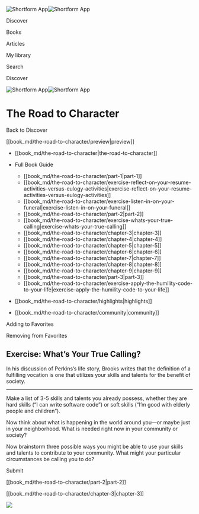![Shortform App](/img/logo.36a2399e.svg)![Shortform App](/img/logo-dark.70c1b072.svg)

Discover

Books

Articles

My library

Search

Discover

![Shortform App](/img/logo.36a2399e.svg)![Shortform App](/img/logo-dark.70c1b072.svg)

# The Road to Character

Back to Discover

[[book_md/the-road-to-character/preview|preview]]

  * [[book_md/the-road-to-character|the-road-to-character]]
  * Full Book Guide

    * [[book_md/the-road-to-character/part-1|part-1]]
    * [[book_md/the-road-to-character/exercise-reflect-on-your-resume-activities-versus-eulogy-activities|exercise-reflect-on-your-resume-activities-versus-eulogy-activities]]
    * [[book_md/the-road-to-character/exercise-listen-in-on-your-funeral|exercise-listen-in-on-your-funeral]]
    * [[book_md/the-road-to-character/part-2|part-2]]
    * [[book_md/the-road-to-character/exercise-whats-your-true-calling|exercise-whats-your-true-calling]]
    * [[book_md/the-road-to-character/chapter-3|chapter-3]]
    * [[book_md/the-road-to-character/chapter-4|chapter-4]]
    * [[book_md/the-road-to-character/chapter-5|chapter-5]]
    * [[book_md/the-road-to-character/chapter-6|chapter-6]]
    * [[book_md/the-road-to-character/chapter-7|chapter-7]]
    * [[book_md/the-road-to-character/chapter-8|chapter-8]]
    * [[book_md/the-road-to-character/chapter-9|chapter-9]]
    * [[book_md/the-road-to-character/part-3|part-3]]
    * [[book_md/the-road-to-character/exercise-apply-the-humility-code-to-your-life|exercise-apply-the-humility-code-to-your-life]]
  * [[book_md/the-road-to-character/highlights|highlights]]
  * [[book_md/the-road-to-character/community|community]]



Adding to Favorites 

Removing from Favorites 

## Exercise: What’s Your True Calling?

In his discussion of Perkins’s life story, Brooks writes that the definition of a fulfilling vocation is one that utilizes your skills and talents for the benefit of society.

* * *

Make a list of 3-5 skills and talents you already possess, whether they are hard skills (“I can write software code”) or soft skills (“I’m good with elderly people and children”).

Now think about what is happening in the world around you—or maybe just in your neighborhood. What is needed right now in your community or society?

Now brainstorm three possible ways you might be able to use your skills and talents to contribute to your community. What might your particular circumstances be calling you to do?

Submit 

[[book_md/the-road-to-character/part-2|part-2]]

[[book_md/the-road-to-character/chapter-3|chapter-3]]

![](https://bat.bing.com/action/0?ti=56018282&Ver=2&mid=7dc1b57e-3f6e-4984-9817-bb764629f231&sid=1711133063fa11eebdec89a8b8ae3bbc&vid=171147a063fa11eea7440fcfeb230d96&vids=0&msclkid=N&pi=0&lg=en-US&sw=800&sh=600&sc=24&nwd=1&tl=Shortform%20%7C%20Book&p=https%3A%2F%2Fwww.shortform.com%2Fapp%2Fbook%2Fthe-road-to-character%2Fexercise-whats-your-true-calling&r=&lt=293&evt=pageLoad&sv=1&rn=76824)
